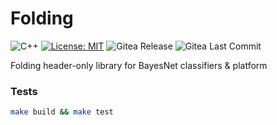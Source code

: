 # Folding

![C++](https://img.shields.io/badge/c++-%2300599C.svg?style=flat&logo=c%2B%2B&logoColor=white)
[![License: MIT](https://img.shields.io/badge/License-MIT-blue.svg)](<https://opensource.org/licenses/MIT>)
![Gitea Release](https://img.shields.io/gitea/v/release/rmontanana/folding?gitea_url=https://gitea.rmontanana.es:3000)
![Gitea Last Commit](https://img.shields.io/gitea/last-commit/rmontanana/folding?gitea_url=https://gitea.rmontanana.es:3000&logo=gitea)

Folding header-only library for BayesNet classifiers & platform

### Tests

```bash
make build && make test
```
